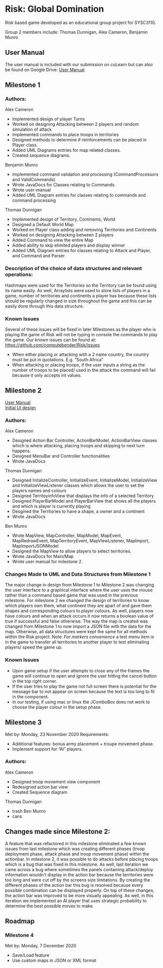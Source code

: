 # Risk: Global Domination
Risk based game developed as an educational group project for SYSC3110.

Group 2 members include: Thomas Dunnigan, Alex Cameron, Benjamin Munro

## User Manual
The user manual is included with our submission on cuLearn but can also be found on Google Drive:
[User Manual](https://drive.google.com/file/d/1ZyVn-hjSJK7hDP9uS90wCvZ496TQ_Wyi/view?usp=sharing)

## Milestone 1
### Authors:
Alex Cameron
- Implemented design of player Turns
- Worked on designing Attacking between 2 players and random simulation of attack
- Implemented commands to place troops in territories
- Designed methods to determine if reinforcements can be placed in Player class.
- Added UML Diagrams entries for map related classes. 
- Created sequence diagrams.

Benjamin Munro
- Implemented command validation and processing (CommandProcessors and ValidCommands)
- Wrote JavaDocs for Classes relating to Commands
- Wrote user-manual
- Added UML Diagram entries for classes relating to commands and command processing

Thomas Dunnigan
- Implemented design of Territory, Continents, World
- Designed a Default World Map
- Worked on Player class adding and removing Territories and Continents
- Worked on designing Attacking between 2 players
- Added Command to view the entire Map
- Added ability to skip elimited players and display winner
- Added UML Diagram entries for classes relating to Attack and Player, and Command and Parser

### Description of the choice of data structures and relevant operations:
Hashmaps were used for the Territories so the Territory can be found using its name easily. 
As well, Arraylists were used to store lists of players in a game, number of territories and continents a player has because these lists should be regularly changed in size throughout the game and this can be easily done through this data structure. 

### Known Issues
Several of these issues will be fixed in later Milestones as the player who is playing the game of Risk will not be typing in console the commands to play the game.
Our known issues can be found at: https://github.com/computebender/Risk/issues
- When either placing or attacking with a 2 name country, the country must be put in quotations. E.g. “South Africa”
- When attacking or placing troops, if the user inputs a string as the number of troops to be placed/ used in the attack the command will fail because it only accepts int values.

## Milestone 2
[User Manual](https://drive.google.com/file/d/10f_wSMXT4B321GG6q1Rzht-eY5L8cPN_/view?usp=sharing)  
[Initial UI design](https://docs.google.com/drawings/d/1TjWCDmL8Fy99HRsly1mUbK_5Way2hJCWwjTnl8maWwA/edit?usp=sharing)

### Authors:
Alex Cameron
- Designed Action Bar Controller, ActionBarModel, ActionBarView classes which is where attacking, placing troops and skipping to next turn happens.
- Designed MenuBar and Controller functionalities
- Wrote JavaDocs

Thomas Dunnigan
- Designed InitalizeController, InitializeEvent, InitializeModel, InitializeView and InitializeViewListener classes which allows the user to set the players names and colours
- Designed TerritoyinfoView that displays the info of a selected Territory
- Designed PlayerBarModel and PlayerBarView that shows all the players and which is player is currently playing
- Desgined the Territories to have a shape, a owner and a continent
- Wrote JavaDocs

Ben Munro
- Wrote MapView, MapController, MapModel, MapEvent, MapRedrawEvent, MapTerritoryEvent, MapViewListener, MapImport, MapImportJSONModel
- Designed the MapView to allow players to  select territories.
- Wrote JavaDocs for Main/Map
- Wrote user manual for milestone 2.

### Changes Made to UML and Data Structures from Milestone 1
The major change in design from Milestone 1 to Milestone 2 was changing the user interface to a graphical interface where the user uses the mouse rather than a command based game that was used in the previous milestone. For milestone 2 we changed the design of territories to know which players own them, what continent they are apart of and gave them shapes and corresponding colours to player colours. As well, players now have colours and when an attack occurs it now returns a boolean value of true if successful and false otherwise. The way the map is created was changed from Milestone 1 to now import a JSON file with the data for the map. Otherwise, all data structures were kept the same for all methods within the Risk project. 
Note: *For markers convenience* a test menu item is in the game to transfer all territories to another player to test eliminating players/ speed the game up.    

### Known Issues
- Upon game setup if the user attempts to close any of the frames the game will continue to open and ignore the user hitting the cancel button in the top right corner.
- If the user tries to play the game not full screen there is potential for the message bar to not appear on screen because the text is too long to fit in the component.
- In our testing, if using mac or linux the JComboBox does not work to choose the player colour in the setup phase.

## Milestone 3
Met by: Monday, 23 November 2020
Requirements:
- Additional features: bonus army placement + troupe movement phase.  
- Implement support for “AI” players.
### Authors:

Alex Cameron
- Designed troop movement view component
- Redesigned action bar view
- Created Sequence diagram

Thomas Dunnigan
- trash 
Ben Munro
- cans

## Changes made since Milestone 2:
A feature that was refactored in this milestone eliminated a few known issues from last milestone which was creating different phases (troop deployment phase, attack phase and troop movement phase) within the actionbar. In milestone 2, it was possible to do attacks before placing troops which is a bug that was fixed in this milestone. As well, last iteration we came across a bug where sometimes the panels containing attack/deploy information wouldn't display in the action bar because the territories were too long and were cut off by the screens size limitations. By creating the different phases of the action bar this bug is resolved because every possible combination can be displayed properly. On top of these changes, the action bar was improved to be more visually appealing. As well, in this iteration we implemented an AI player that uses strategic probability to determine the best possible moves to make. 

## Roadmap

### Milestone 4
Met by: Monday, 7 December 2020
- Save/Load feature
- Use custom maps in JSON or XML format



